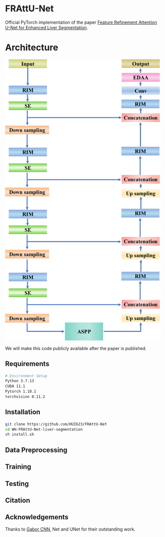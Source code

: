 # FRAttU-Net
Official PyTorch implementation of the paper <u>Feature Refinement Attention U-Net for Enhanced Liver Segmentation</u>.

# Architecture

![Uploading image.png…](https://github.com/HUI623/EDAA-Net/blob/main/Architecture.png)

We will make this code publicly available after the paper is published.
## Requirements
```bash
# Environment Setup  
Python 3.7.13  
CUDA 11.1  
Pytorch 1.10.1  
torchvision 0.11.2  

```
## Installation
```bash
git clone https://github.com/HUI623/FRAttU-Net  
cd WH-FRAttU-Net-liver-segmentation  
sh install.sh
```
## Data Preprocessing

## Training

## Testing

## Citation

## Acknowledgements
Thanks to  [Gabor CNN](https://github.com/jxgu1016/Gabor_CNN_PyTorch), Net and UNet for their outstanding work.
